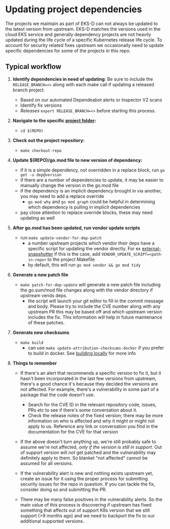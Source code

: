 # Updating project dependencies

The projects we maintain as part of EKS-D can not always be updated to the latest version from upstream.
EKS-D matches the versions used in the cloud EKS service and generally dependency projects are not heavily updated
during the life cycle of a specific Kubernetes release life cycle.  To account for security related fixes upstream
we occasionally need to update specific dependencies for some of the projects in this repo.

## Typical workflow
1. **Identify dependencies in need of updating**: Be sure to include the `RELEASE_BRANCH=<>` along with each make call
if updating a released branch project.
    * Based on our automated Dependeabot alerts or Inspector V2 scans
    * Identify fix versions
    * *Releases* `export RELEASE_BRANCH=<>` before starting this process.
1. **Navigate to the specific [project folder](https://github.com/aws/eks-distro/tree/main/projects):**
    * `cd $(REPO)`
1. **Check out the project repository:**
    * `make checkout-repo`
1. **Update $(REPO)/go.mod file to new version of dependency:**
    * if it is a simple dependency, not overridden in a replace block, run `go get -u dep@version`
    * if there are a number of dependencies to update, it may be easier to manually change the version in the go.mod file
    * if the dependency is an implicit dependency brought in via another, you may need to add a replace override
        * `go mod why` and `go mod graph` could be helpful in determining which dependency is pulling in implicit dependencies
    * pay close attention to replace override blocks, these may need updating as well
1.  **After go.mod has been updated, run vendor update scripts**  
    * run `make update-vendor-for-dep-patch`
        * a number upstream projects which vendor their deps have a specific script for updating the vendor directly.
        For ex [external-snapshotter](https://github.com/kubernetes-csi/external-snapshotter/blob/master/release-tools/update-vendor.sh)
        if this is the case, add `VENDOR_UPDATE_SCRIPT=<path-in-repo>` to the project Makefile
        * by default, this will run `go mod vendor && go mod tidy`
1.  **Generate a new patch file**
    * `make patch-for-dep-update` will generate a new patch file including the go.sum/mod file changes along with the vendor
    directory if upstream vends deps.
        * the script will launch your git editor to fill in the commit message and body. Please try to include the CVE number
        along with any upstream PR this may be based off and which upstream version includes the fix.  This information will
        help in future maintenance of these patches.
1.  **Generate new checksums**
    * `make build` 
        * can use `make update-attribution-checksums-docker` if you prefer to build in docker. See [building locally](building-locally.md) for more info

1.  **Things to remember**
	* If there's an alert that recommends a specific version to fix it, but it hasn't been incorporated in the last few versions from upstream, there's a good chance it's because they decided the versions are not affected. For example, there's a vulnerability in some part of a package that the code doesn't use. 
	  * Search for the CVE ID in the relevant repository code, issues, PRs etc to see if there's some conversation about it.
	  * Check the release notes of the fixed version; there may be more information on who is affected and why it might or might not apply to us. 
	Reference any link or conversation you find in the documentation for the CVE for that version

	* If the above doesn't turn anything up, we're still probably safe to assume we're not affected, _only if the version is still in support_. Out of support version will *not* get patched and the vulnerability may definitely apply to them. So blanket "not affected" cannot be assumed for all versions. 

	* If the vulnerability alert is new and nothing exists upstream yet, create an issue for it using the proper process for submitting security issues for the repo in question. If you can tackle the fix, consider doing so and submitting the PR.

	* There may be many false positives in the vulnerability alerts. So the main value of this process is discovering if upstream has fixed something that affects out of support K8s version that we still support (>9 months ago) and we need to backport the fix to our additional supported versions. 